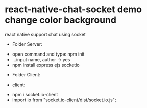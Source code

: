 # react-native-chat-socket demo change color background
react native support chat using socket

* Folder Server:
- open command and type: npm init
- ...input name, author -> yes
- npm install express ejs socketio

* Folder Client:
- client: 
+ npm i socket.io-client
+ import io from "socket.io-client/dist/socket.io.js";
